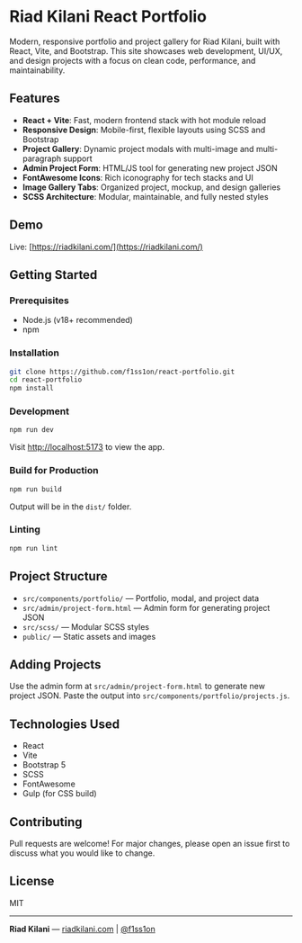 
# Riad Kilani React Portfolio

Modern, responsive portfolio and project gallery for Riad Kilani, built with React, Vite, and Bootstrap. This site showcases web development, UI/UX, and design projects with a focus on clean code, performance, and maintainability.

## Features

- **React + Vite**: Fast, modern frontend stack with hot module reload
- **Responsive Design**: Mobile-first, flexible layouts using SCSS and Bootstrap
- **Project Gallery**: Dynamic project modals with multi-image and multi-paragraph support
- **Admin Project Form**: HTML/JS tool for generating new project JSON
- **FontAwesome Icons**: Rich iconography for tech stacks and UI
- **Image Gallery Tabs**: Organized project, mockup, and design galleries
- **SCSS Architecture**: Modular, maintainable, and fully nested styles

## Demo

Live: [https://riadkilani.com/](https://riadkilani.com/)

## Getting Started

### Prerequisites
- Node.js (v18+ recommended)
- npm

### Installation

```bash
git clone https://github.com/f1ss1on/react-portfolio.git
cd react-portfolio
npm install
```

### Development

```bash
npm run dev
```
Visit [http://localhost:5173](http://localhost:5173) to view the app.

### Build for Production

```bash
npm run build
```
Output will be in the `dist/` folder.

### Linting

```bash
npm run lint
```

## Project Structure

- `src/components/portfolio/` — Portfolio, modal, and project data
- `src/admin/project-form.html` — Admin form for generating project JSON
- `src/scss/` — Modular SCSS styles
- `public/` — Static assets and images

## Adding Projects

Use the admin form at `src/admin/project-form.html` to generate new project JSON. Paste the output into `src/components/portfolio/projects.js`.

## Technologies Used

- React
- Vite
- Bootstrap 5
- SCSS
- FontAwesome
- Gulp (for CSS build)

## Contributing

Pull requests are welcome! For major changes, please open an issue first to discuss what you would like to change.

## License

MIT

---

**Riad Kilani** — [riadkilani.com](https://riadkilani.com/) | [@f1ss1on](https://github.com/f1ss1on)
